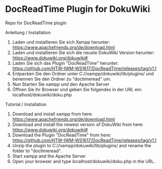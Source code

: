 # DocReadTime Plugin for DokuWiki
Repo for DocReadTime plugin

Anleitung / Installation

1. Laden und installieren Sie sich Xampp herunter: https://www.apachefriends.org/de/download.html
2. Laden und installieren Sie sich die neuste DokuWiki Version herunter: https://www.dokuwiki.org/dokuwiki#
3. Laden Sie sich das Plugin "DocReadTime" herunter: https://github.com/HTW-IWM-WS1617/DocReadTime/releases/tag/v1.1
4. Entpacken Sie den Ordner unter C://xampp/dokuwiki/lib/plugins/ und benennen Sie den Ordner zu "doctimeread" um.
5. Nun Starten Sie xampp und den Apache Server
6. Öffnen Sie ihr Browser und geben Sie folgendes in der URL ein: localhost/dokuwiki/doku.php

Tutorial / Installation

1. Download and install xampp from here: https://www.apachefriends.org/de/download.html
2. Download and install the newest version of DokuWiki from here: https://www.dokuwiki.org/dokuwiki#
3. Download the Plugin "DocReadTime" from here: https://github.com/HTW-IWM-WS1617/DocReadTime/releases/tag/v1.1
4. Unzip the plugin to C://xampp/dokuwiki/lib/plugins/ and rename the folder to "doctimeread".
5. Start xampp and the Apache Server
6. Open your browser and type localhost/dokuwiki/doku.php in the URL.
